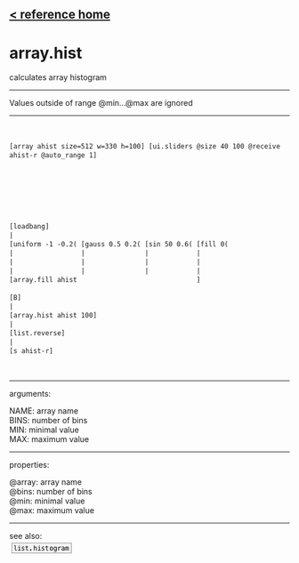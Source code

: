 [< reference home](index.html)
---

# array.hist


calculates array histogram

---

Values outside of range @min...@max are ignored
<br>


---


```


[array ahist size=512 w=330 h=100] [ui.sliders @size 40 100 @receive ahist-r @auto_range 1]







[loadbang]
|
[uniform -1 -0.2( [gauss 0.5 0.2( [sin 50 0.6( [fill 0(
|                 |               |            |
|                 |               |            |
|                 |               |            |
[array.fill ahist                              ]

[B]
|
[array.hist ahist 100]
|
[list.reverse]
|
[s ahist-r]

            
```

---
arguments:

NAME: array name<br>
BINS: number of bins<br>
MIN: minimal value<br>
MAX: maximum value<br>

---
properties:

@array: array name<br>
@bins: number of
            bins<br>
@min: minimal value<br>
@max: maximum value<br>

---
see also:<br>
[![list.histogram](img/object_list.histogram.png)](list.histogram.html)
